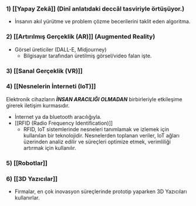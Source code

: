 ### 1) [[Yapay Zekâ]] (Dinî anlatıdaki deccâl tasviriyle örtüşüyor.)
- İnsanın akıl yürütme ve problem çözme becerilerini taklit eden algoritma.
### 2) [[Artırılmış Gerçeklik (AR)]] (Augmented Reality)
- Görsel üreticiler (DALL-E, Midjourney)
	- Bilgisayar tarafından üretilmiş görsel/video falan işte.
### 3) [[Sanal Gerçeklik (VR)]]
### 4) [[Nesnelerin İnterneti (IoT)]]
Elektronik cihazların ***İNSAN ARACILIĞI OLMADAN*** birbirleriyle etkileşime girerek iletişim kurmasıdır.
- İnternet ya da bluetooth aracılığıyla.
- [[RFID (Radio Frequency Identification)]]
	- RFID, IoT sistemlerinde nesneleri tanımlamak ve izlemek için kullanılan bir teknolojidir. Nesnelerden toplanan veriler, IoT ağları üzerinden analiz edilir ve süreçleri optimize etmek, verimliliği artırmak için kullanılır.
### 5) [[Robotlar]]
### 6) [[3D Yazıcılar]]
- Firmalar, en çok inovasyon süreçlerinde prototip yaparken 3D Yazıcıları kullanırlar.